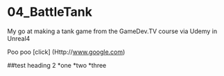 # 04_BattleTank
My go at making a tank game from the GameDev.TV course via Udemy in Unreal4

Poo poo [click] (Http://www.google.com)

##test heading 2
*one
*two
*three
